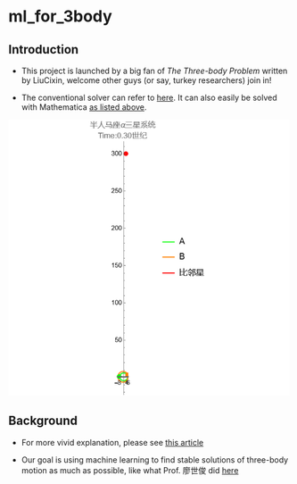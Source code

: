 # ml_for_3body

## Introduction
- This project is launched by a big fan of *The Three-body Problem* written by LiuCixin, welcome other guys (or say, turkey researchers) join in!

- The conventional solver can refer to [here](https://github.com/zaman13/Three-Body-Problem-Gravitational-System/blob/master/Python%20notebook%20files/Earth_Jupiter_Sun_system.ipynb). It can also easily be solved with Mathematica [as listed above](https://github.com/Fisherd99/ml_for_3body/blob/main/three_body_problem.nb).

![An example of three-body motion](https://github.com/Fisherd99/ml_for_3body/blob/main/threebody.gif)

## Background

- For more vivid explanation, please see [this article](https://zhuanlan.zhihu.com/p/588949798)

- Our goal is using machine learning to find stable solutions of three-body motion as much as possible, like what Prof. 廖世俊 did [here](https://news.sjtu.edu.cn/jdzh/20220606/172074.html)
